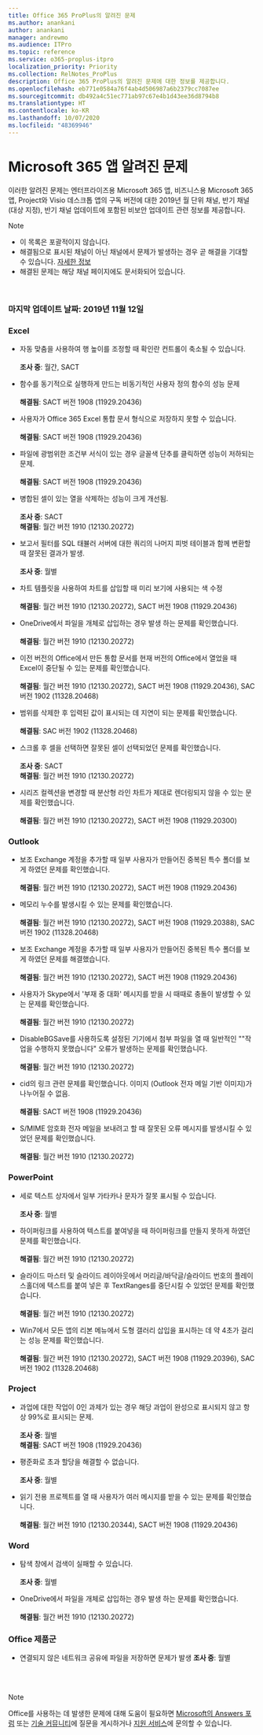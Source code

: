 ```yaml
---
title: Office 365 ProPlus의 알려진 문제
ms.author: anankani
author: anankani
manager: andrewmo
ms.audience: ITPro
ms.topic: reference
ms.service: o365-proplus-itpro
localization_priority: Priority
ms.collection: RelNotes_ProPlus
description: Office 365 ProPlus의 알려진 문제에 대한 정보를 제공합니다.
ms.openlocfilehash: eb771e0584a76f4ab4d506987a6b2379cc7087ee
ms.sourcegitcommit: db492a4c51ec771ab97c67e4b1d43ee36d8794b8
ms.translationtype: HT
ms.contentlocale: ko-KR
ms.lasthandoff: 10/07/2020
ms.locfileid: "48369946"
---
```

# <a name="microsoft-365-apps-known-issues"></a>Microsoft 365 앱 알려진 문제

이러한 알려진 문제는 엔터프라이즈용 Microsoft 365 앱, 비즈니스용 Microsoft 365 앱, Project와 Visio 데스크톱 앱의 구독 버전에 대한 2019년 월 단위 채널, 반기 채널(대상 지정), 반기 채널 업데이트에 포함된 비보안 업데이트 관련 정보를 제공합니다.


> [!NOTE]
>- 이 목록은 포괄적이지 않습니다.
>- 해결됨으로 표시된 채널이 아닌 채널에서 문제가 발생하는 경우 곧 해결을 기대할 수 있습니다. [자세한 정보](https://docs.microsoft.com/DeployOffice/overview-of-update-channels-for-office-365-proplus#BKMK_SAC)
>- 해결된 문제는 해당 채널 페이지에도 문서화되어 있습니다.

<br>

### <a name="last-updated-november-12-2019"></a>마지막 업데이트 날짜: 2019년 11월 12일

### <a name="excel"></a>Excel

- 자동 맞춤을 사용하여 행 높이를 조정할 때 확인란 컨트롤이 축소될 수 있습니다.<br><br>**조사 중**: 월간, SACT

- 함수를 동기적으로 실행하게 만드는 비동기적인 사용자 정의 함수의 성능 문제<br><br>**해결됨**: SACT 버전 1908 (11929.20436) 

- 사용자가 Office 365 Excel 통합 문서 형식으로 저장하지 못할 수 있습니다.<br><br>**해결됨**: SACT 버전 1908 (11929.20436)


- 파일에 광범위한 조건부 서식이 있는 경우 글꼴색 단추를 클릭하면 성능이 저하되는 문제.<br><br>**해결됨**: SACT 버전 1908 (11929.20436)

- 병합된 셀이 있는 열을 삭제하는 성능이 크게 개선됨.<br><br>**조사 중**: SACT<br>**해결됨**: 월간 버전 1910 (12130.20272)

- 보고서 필터를 SQL 태뷸러 서버에 대한 쿼리의 나머지 피벗 테이블과 함께 변환할 때 잘못된 결과가 발생.<br><br>**조사 중**: 월별

- 차트 템플릿을 사용하여 차트를 삽입할 때 미리 보기에 사용되는 색 수정<br><br>**해결됨**: 월간 버전 1910 (12130.20272), SACT 버전 1908 (11929.20436)


- OneDrive에서 파일을 개체로 삽입하는 경우 발생 하는 문제를 확인했습니다.<br><br> **해결됨**: 월간 버전 1910 (12130.20272)

- 이전 버전의 Office에서 만든 통합 문서를 현재 버전의 Office에서 열었을 때 Excel이 중단될 수 있는 문제를 확인했습니다.<br><br>
**해결됨**: 월간 버전 1910 (12130.20272), SACT 버전 1908 (11929.20436), SAC 버전 1902 (11328.20468)

- 범위를 삭제한 후 입력된 값이 표시되는 데 지연이 되는 문제를 확인했습니다.<br><br>
**해결됨**: SAC 버전 1902 (11328.20468)

- 스크롤 후 셀을 선택하면 잘못된 셀이 선택되었던 문제를 확인했습니다.<br><br>
**조사 중**: SACT <br>**해결됨**: 월간 버전 1910 (12130.20272)

- 시리즈 컬렉션을 변경할 때 분산형 라인 차트가 제대로 렌더링되지 않을 수 있는 문제를 확인했습니다.<br><br>
**해결됨**: 월간 버전 1910 (12130.20272), SACT 버전 1908 (11929.20300)

### <a name="outlook"></a>Outlook

- 보조 Exchange 계정을 추가할 때 일부 사용자가 만들어진 중복된 특수 폴더를 보게 하였던 문제를 확인했습니다.<br><br>
**해결됨**: 월간 버전 1910 (12130.20272), SACT 버전 1908 (11929.20436)

- 메모리 누수를 발생시킬 수 있는 문제를 확인했습니다. <br><br>
**해결됨**: 월간 버전 1910 (12130.20272), SACT 버전 1908 (11929.20388), SAC 버전 1902 (11328.20468)

- 보조 Exchange 계정을 추가할 때 일부 사용자가 만들어진 중복된 특수 폴더를 보게 하였던 문제를 해결했습니다.<br><br>
**해결됨**: 월간 버전 1910 (12130.20272), SACT 버전 1908 (11929.20436)

- 사용자가 Skype에서 '부재 중 대화' 메시지를 받을 시 때때로 충돌이 발생할 수 있는 문제를 확인했습니다.<br><br>
**해결됨**: 월간 버전 1910 (12130.20272)

- DisableBGSave를 사용하도록 설정된 기기에서 첨부 파일을 열 때 일반적인 ""작업을 수행하지 못했습니다" 오류가 발생하는 문제를 확인했습니다.<br><br>
**해결됨**: 월간 버전 1910 (12130.20272)

- cid의 링크 관련 문제를 확인했습니다. 이미지 (Outlook 전자 메일 기반 이미지)가 나누어질 수 없음.<br><br>
**해결됨**: SACT 버전 1908 (11929.20436)

- S/MIME 암호화 전자 메일을 보내려고 할 때 잘못된 오류 메시지를 발생시킬 수 있었던 문제를 확인했습니다.<br><br>**해결됨**: 월간 버전 1910 (12130.20272)

### <a name="powerpoint"></a>PowerPoint

- 세로 텍스트 상자에서 일부 가타카나 문자가 잘못 표시될 수 있습니다.<br><br>
**조사 중**: 월별

- 하이퍼링크를 사용하여 텍스트를 붙여넣을 때 하이퍼링크를 만들지 못하게 하였던 문제를 확인했습니다. <br><br>**해결됨**: 월간 버전 1910 (12130.20272)

- 슬라이드 마스터 및 슬라이드 레이아웃에서 머리글/바닥글/슬라이드 번호의 플레이스홀더에 텍스트를 붙여 넣은 후 TextRanges를 중단시킬 수 있었던 문제를 확인했습니다. <br><br>**해결됨**: 월간 버전 1910 (12130.20272)

- Win7에서 모든 앱의 리본 메뉴에서 도형 갤러리 삽입을 표시하는 데 약 4초가 걸리는 성능 문제를 확인했습니다.<br>
<br>**해결됨**: 월간 버전 1910 (12130.20272), SACT 버전 1908 (11929.20396), SAC 버전 1902 (11328.20468)

### <a name="project"></a>Project

- 과업에 대한 작업이 0인 과제가 있는 경우 해당 과업이 완성으로 표시되지 않고 항상 99%로 표시되는 문제.<br><br>
**조사 중**: 월별<br>
**해결됨**: SACT 버전 1908 (11929.20436)

- 평준화로 초과 할당을 해결할 수 없습니다.<br><br>
**조사 중**: 월별

- 읽기 전용 프로젝트를 열 때 사용자가 여러 메시지를 받을 수 있는 문제를 확인했습니다.<br><br>
**해결됨**: 월간 버전 1910 (12130.20344), SACT 버전 1908 (11929.20436)

### <a name="word"></a>Word

- 탐색 창에서 검색이 실패할 수 있습니다.<br><br>
**조사 중**: 월별

- OneDrive에서 파일을 개체로 삽입하는 경우 발생 하는 문제를 확인했습니다.<br><br> **해결됨**: 월간 버전 1910 (12130.20272)

### <a name="office-suite"></a>Office 제품군
- 연결되지 않은 네트워크 공유에 파일을 저장하면 문제가 발생 **조사 중**: 월별



<br>
<br>

> [!NOTE]
> Office를 사용하는 데 발생한 문제에 대해 도움이 필요하면 [Microsoft의 Answers 포럼](https://answers.microsoft.com/) 또는 [기술 커뮤니티](https://techcommunity.microsoft.com/)에 질문을 게시하거나 [지원 서비스](https://support.microsoft.com/contactus)에 문의할 수 있습니다.
